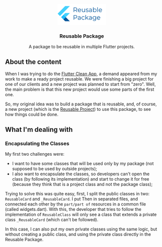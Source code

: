 <div align="center">
  <img src="assets/images/reusable-package.png" alt="Logo" width="160">

  <h3 align="center">Reusable Package</h3>

  <p align="center">
    A package to be reusable in multiple Flutter projects.
  </p>
</div>

## About the content

When I was trying to do the [Flutter Clean App](https://github.com/TulioPintoNeto/Flutter-Clean-Architecture), a demand appeared from my work to make a ready project reusable. We were finishing a big project for one of our clients and a new project was planned to start from "zero". Well, the main problem is that this new project would use some parts of the first one.

So, my original idea was to build a package that is reusable, and, of course, a new project (which is the [Reusable Project](https://github.com/TulioPintoNeto/reusable-project-A)) to use this package, to see how things could be done.

## What I'm dealing with

### Encapsulating the Classes

My first two challenges were:

- I want to have some classes that will be used only by my package (not supposed to be used by outside projects);
- I also want to encapsulate the classes, so developers can't open the class (by following its implementation) and start to change it for free (because they think that is a project class and not the package class);

Trying to solve this was quite easy, first, I split the public classes in two: ```ReusableCard``` and ```_ReusableCard```. I put Then in separated files, and connected each other by the ```part/part of``` resources in a common file (called widgets.dart). With this, the developer that tries to follow the implementation of ```ReusableClass``` will only see a class that extends a private class ```_ReusableCard``` (which can't be followed).

In this case, I can also put my own private classes using the same logic, but without creating a public class, and using the private class directly in the Reusable Package.
